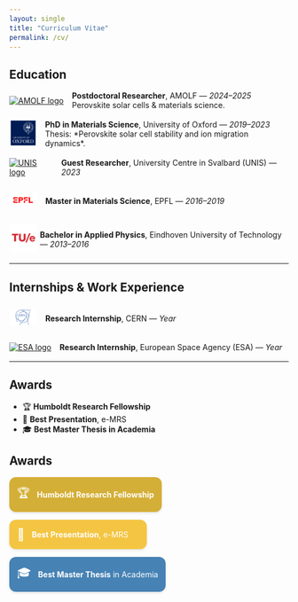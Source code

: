```yaml
---
layout: single
title: "Curriculum Vitae"
permalink: /cv/
---
```


<style>
  .cv-entry {
    display: flex;
    align-items: center;
    margin-bottom: 1.2em;
  }
  .cv-entry img {
    width: 50px;
    height: 50px;
    object-fit: contain;
    margin-right: 15px;
  }
  .cv-section {
    margin-top: 2em;
  }
</style>

## Education

<div class="cv-entry">
  <a href="https://amolf.nl/" target="_blank">
    <img src="/assets/images/logos/amolf.png" alt="AMOLF logo">
  </a>
  <div><strong>Postdoctoral Researcher</strong>, AMOLF — <em>2024–2025</em><br>Perovskite solar cells & materials science.</div>
</div>

<div class="cv-entry">
  <a href="https://www.ox.ac.uk/" target="_blank">
    <img src="/assets/images/logos/oxford.png" alt="Oxford logo">
  </a>
  <div><strong>PhD in Materials Science</strong>, University of Oxford — <em>2019–2023</em><br>Thesis: *Perovskite solar cell stability and ion migration dynamics*.</div>
</div>

<div class="cv-entry">
  <a href="https://www.unis.no/" target="_blank">
    <img src="/assets/images/logos/unis.png" alt="UNIS logo">
  </a>
  <div><strong>Guest Researcher</strong>, University Centre in Svalbard (UNIS) — <em>2023</em></div>
</div>

<div class="cv-entry">
  <a href="https://www.epfl.ch/" target="_blank">
    <img src="/assets/images/logos/epfl.png" alt="EPFL logo">
  </a>
  <div><strong>Master in Materials Science</strong>, EPFL — <em>2016–2019</em></div>
</div>

<div class="cv-entry">
  <a href="https://www.tue.nl/" target="_blank">
    <img src="/assets/images/logos/tue.png" alt="TU/e logo">
  </a>
  <div><strong>Bachelor in Applied Physics</strong>, Eindhoven University of Technology — <em>2013–2016</em></div>
</div>

---

## Internships & Work Experience

<div class="cv-entry">
  <a href="https://home.cern/" target="_blank">
    <img src="/assets/images/logos/cern.png" alt="CERN logo">
  </a>
  <div><strong>Research Internship</strong>, CERN — <em>Year</em></div>
</div>

<div class="cv-entry">
  <a href="https://www.esa.int/" target="_blank">
    <img src="/assets/images/logos/esa.png" alt="ESA logo">
  </a>
  <div><strong>Research Internship</strong>, European Space Agency (ESA) — <em>Year</em></div>
</div>

---

## Awards

- 🏆 **Humboldt Research Fellowship**
- 🥇 **Best Presentation**, e-MRS
- 🎓 **Best Master Thesis in Academia**

## Awards

<style>
  .award-cards {
    display: flex;
    flex-wrap: wrap;
    gap: 1em;
    margin-top: 1em;
  }
  .award-card {
    border-radius: 12px;
    padding: 1em;
    min-width: 220px;
    box-shadow: 0 2px 5px rgba(0,0,0,0.1);
    display: flex;
    align-items: center;
    font-size: 1em;
    transition: transform 0.2s ease;
    color: #fff;
  }
  .award-card:hover {
    transform: translateY(-3px);
  }
  .award-emoji {
    font-size: 1.5em;
    margin-right: 0.6em;
  }
  .gold { background-color: #d4af37; }   /* Gold */
  .yellow { background-color: #f4c542; } /* Yellow */
  .blue { background-color: #4682b4; }   /* Steel blue */
</style>

<div class="award-cards">
  <div class="award-card gold">
    <div class="award-emoji">🏆</div>
    <div><strong>Humboldt Research Fellowship</strong></div>
  </div>

  <div class="award-card yellow">
    <div class="award-emoji">🥇</div>
    <div><strong>Best Presentation</strong>, e-MRS</div>
  </div>

  <div class="award-card blue">
    <div class="award-emoji">🎓</div>
    <div><strong>Best Master Thesis</strong> in Academia</div>
  </div>
</div>
